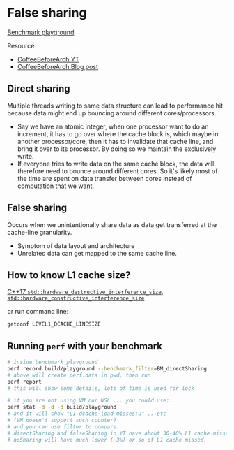 # False sharing

[Benchmark playground](../benchmark_playground/falseSharing.h)

Resource

- [CoffeeBeforeArch YT](https://youtu.be/FygXDrRsaU8)
- [CoffeeBeforeArch Blog post](https://coffeebeforearch.github.io/2019/12/28/false-sharing-tutorial.html)

## Direct sharing

Multiple threads writing to same data structure can lead to performance hit because data might end up bouncing around different cores/processors.

- Say we have an atomic integer, when one processor want to do an increment, it has to go over where the cache block is, which maybe in another processor/core, then it has to invalidate that cache line, and bring it over to its processor. By doing so we maintain the exclusively write.
- If everyone tries to write data on the same cache block, the data will therefore need to bounce around different cores. So it's likely most of the time are spent on data transfer between cores instead of computation that we want.

## False sharing

Occurs when we unintentionally share data as data get transferred at the cache-line granularity.

- Symptom of data layout and architecture
- Unrelated data can get mapped to the same cache line.


## How to know L1 cache size?

[C++17 `std::hardware_destructive_interference_size`, `std::hardware_constructive_interference_size`](https://en.cppreference.com/w/cpp/thread/hardware_destructive_interference_size)

or run command line:

```bash
getconf LEVEL1_DCACHE_LINESIZE
```

## Running `perf` with your benchmark

```bash
# inside benchmark_playground
perf record build/playground --benchmark_filter=BM_directSharing
# above will create perf.data in pwd, then run
perf report
# this will show some details, lots of time is used for lock

# if you are not using VM nor WSL ... you could use::
perf stat -d -d -d build/playground
# and it will show "L1-dcache-load-misses:u" ...etc
# (VM doesn't support such counter)
# and you can use filter to compare.
# directSharing and falseSharing in YT have about 30-40% L1 cache missed
# noSharing will have much lower (~3%) or so of L1 cache missed.
```